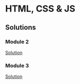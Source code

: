 # HTML, CSS & JS #

## Solutions ##

### Module 2 ###
[Solution](https://yokylee.github.io/coursera-course/Module2-solution/module2-solution.index.html)

### Module 3 ###
[Solution](https://yokylee.github.io/coursera-course/module3-solution/module3-solution.index.html)
